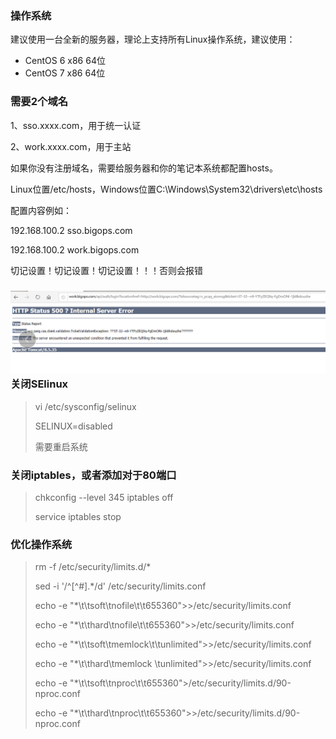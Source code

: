 ### 操作系统

建议使用一台全新的服务器，理论上支持所有Linux操作系统，建议使用：

* CentOS 6 x86 64位
* CentOS 7 x86 64位

### 需要2个域名

1、sso.xxxx.com，用于统一认证

2、work.xxxx.com，用于主站

如果你没有注册域名，需要给服务器和你的笔记本系统都配置hosts。

Linux位置/etc/hosts，Windows位置C:\Windows\System32\drivers\etc\hosts

配置内容例如：

192.168.100.2 sso.bigops.com

192.168.100.2 work.bigops.com

切记设置！切记设置！切记设置！！！否则会报错

### ![](/assets/bug1.png) 关闭SElinux

> vi /etc/sysconfig/selinux
>
> SELINUX=disabled
>
> 需要重启系统

### 关闭iptables，或者添加对于80端口

> chkconfig --level 345 iptables off
>
> service iptables stop

### 优化操作系统

> rm -f /etc/security/limits.d/\*
>
> sed -i '/^\[^\#\].\*/d' /etc/security/limits.conf
>
> echo -e "\*\t\tsoft\tnofile\t\t655360"&gt;&gt;/etc/security/limits.conf
>
> echo -e "\*\t\thard\tnofile\t\t655360"&gt;&gt;/etc/security/limits.conf
>
> echo -e "\*\t\tsoft\tmemlock\t\tunlimited"&gt;&gt;/etc/security/limits.conf
>
> echo -e "\*\t\thard\tmemlock \tunlimited"&gt;&gt;/etc/security/limits.conf
>
> echo -e "\*\t\tsoft\tnproc\t\t655360"&gt;/etc/security/limits.d/90-nproc.conf
>
> echo -e "\*\t\thard\tnproc\t\t655360"&gt;&gt;/etc/security/limits.d/90-nproc.conf



